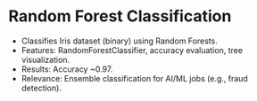 # Random Forest Classification
- Classifies Iris dataset (binary) using Random Forests.
- Features: RandomForestClassifier, accuracy evaluation, tree visualization.
- Results: Accuracy ~0.97.
- Relevance: Ensemble classification for AI/ML jobs (e.g., fraud detection).